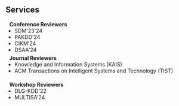 ## Services

<h4 style="margin:0 10px 0;">Conference Reviewers</h4>

<ul style="margin:0 0 5px;">
  <li><autocolor>SDM'23'24</autocolor></a></li>
  <li><autocolor>PAKDD'24</autocolor></a></li>
  <li><autocolor>CIKM'24</autocolor></a></li>
  <li><autocolor>DSAA'24</autocolor></a></li>
</ul>

<h4 style="margin:0 10px 0;">Journal Reviewers</h4>

<ul style="margin:0 0 20px;">
  <li><autocolor>Knowledge and Information Systems (KAIS)</autocolor></a></li>
  <li><autocolor>ACM Transactions on Intelligent Systems and Technology (TIST)</autocolor></a></li>
</ul>

<h4 style="margin:0 10px 0;">Workshop Reviewers</h4>

<ul style="margin:0 0 20px;">
  <li><autocolor>DLG-KDD'22</autocolor></a></li>
  <li><autocolor>MULTISA'24</autocolor></a></li>
</ul>
